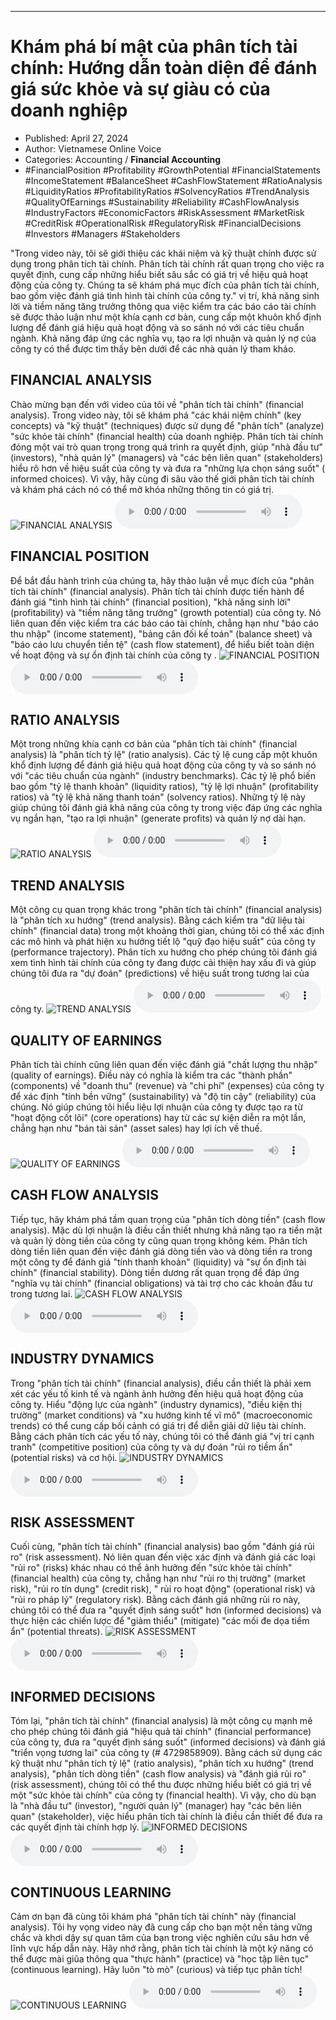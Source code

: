 
---

# Khám phá bí mật của phân tích tài chính: Hướng dẫn toàn diện để đánh giá sức khỏe và sự giàu có của doanh nghiệp

- Published: April 27, 2024
- Author: Vietnamese Online Voice
- Categories: Accounting / **Financial Accounting**
- #FinancialPosition #Profitability #GrowthPotential #FinancialStatements #IncomeStatement #BalanceSheet #CashFlowStatement #RatioAnalysis #LiquidityRatios #ProfitabilityRatios #SolvencyRatios #TrendAnalysis #QualityOfEarnings #Sustainability #Reliability #CashFlowAnalysis #IndustryFactors #EconomicFactors #RiskAssessment #MarketRisk #CreditRisk #OperationalRisk #RegulatoryRisk #FinancialDecisions #Investors #Managers #Stakeholders

"Trong video này, tôi sẽ giới thiệu các khái niệm và kỹ thuật chính được sử dụng trong phân tích tài chính. Phân tích tài chính rất quan trọng cho việc ra quyết định, cung cấp những hiểu biết sâu sắc có giá trị về hiệu quả hoạt động của công ty. Chúng ta sẽ khám phá mục đích của phân tích tài chính, bao gồm việc đánh giá tình hình tài chính của công ty." vị trí, khả năng sinh lời và tiềm năng tăng trưởng thông qua việc kiểm tra các báo cáo tài chính sẽ được thảo luận như một khía cạnh cơ bản, cung cấp một khuôn khổ định lượng để đánh giá hiệu quả hoạt động và so sánh nó với các tiêu chuẩn ngành. Khả năng đáp ứng các nghĩa vụ, tạo ra lợi nhuận và quản lý nợ của công ty có thể được tìm thấy bên dưới để các nhà quản lý tham khảo.


## FINANCIAL ANALYSIS

Chào mừng bạn đến với video của tôi về "phân tích tài chính" (financial analysis). Trong video này, tôi sẽ khám phá "các khái niệm chính" (key concepts) và "kỹ thuật" (techniques) được sử dụng để "phân tích" (analyze) "sức khỏe tài chính" (financial health) của doanh nghiệp. Phân tích tài chính đóng một vai trò quan trọng trong quá trình ra quyết định, giúp "nhà đầu tư" (investors), "nhà quản lý" (managers) và "các bên liên quan" (stakeholders) hiểu rõ hơn về hiệu suất của công ty và đưa ra "những lựa chọn sáng suốt" ( informed choices). Vì vậy, hãy cùng đi sâu vào thế giới phân tích tài chính và khám phá cách nó có thể mở khóa những thông tin có giá trị.
![FINANCIAL ANALYSIS](https://http-archiver-apis-production-80.schnworks.com/storage/images/transitions/2024-04-27/transition--24520401399-Montserrat-Thin-004895.jpg)
<audio controls>
    <source src="https://http-archiver-apis-production-80.schnworks.com/storage/audio/file-5096417182.mp3" type="audio/mpeg">
</audio>



## FINANCIAL POSITION

Để bắt đầu hành trình của chúng ta, hãy thảo luận về mục đích của "phân tích tài chính" (financial analysis). Phân tích tài chính được tiến hành để đánh giá "tình hình tài chính" (financial position), "khả năng sinh lời" (profitability) và "tiềm năng tăng trưởng" (growth potential) của công ty. Nó liên quan đến việc kiểm tra các báo cáo tài chính, chẳng hạn như "báo cáo thu nhập" (income statement), "bảng cân đối kế toán" (balance sheet) và "báo cáo lưu chuyển tiền tệ" (cash flow statement), để hiểu biết toàn diện về hoạt động và sự ổn định tài chính của công ty .
![FINANCIAL POSITION](https://http-archiver-apis-production-80.schnworks.com/storage/images/transitions/2024-04-27/transition-29361310458-Montserrat-SemiBold-512DA8.jpg)
<audio controls>
    <source src="https://http-archiver-apis-production-80.schnworks.com/storage/audio/file-11556846826.mp3" type="audio/mpeg">
</audio>



## RATIO ANALYSIS

Một trong những khía cạnh cơ bản của "phân tích tài chính" (financial analysis) là "phân tích tỷ lệ" (ratio analysis). Các tỷ lệ cung cấp một khuôn khổ định lượng để đánh giá hiệu quả hoạt động của công ty và so sánh nó với "các tiêu chuẩn của ngành" (industry benchmarks). Các tỷ lệ phổ biến bao gồm "tỷ lệ thanh khoản" (liquidity ratios), "tỷ lệ lợi nhuận" (profitability ratios) và "tỷ lệ khả năng thanh toán" (solvency ratios). Những tỷ lệ này giúp chúng tôi đánh giá khả năng của công ty trong việc đáp ứng các nghĩa vụ ngắn hạn, "tạo ra lợi nhuận" (generate profits) và quản lý nợ dài hạn.
![RATIO ANALYSIS](https://http-archiver-apis-production-80.schnworks.com/storage/images/transitions/2024-04-27/transition-58050271316-Montserrat-SemiBold-880E4F.jpg)
<audio controls>
    <source src="https://http-archiver-apis-production-80.schnworks.com/storage/audio/file-13993369648.mp3" type="audio/mpeg">
</audio>



## TREND ANALYSIS

Một công cụ quan trọng khác trong "phân tích tài chính" (financial analysis) là "phân tích xu hướng" (trend analysis). Bằng cách kiểm tra "dữ liệu tài chính" (financial data) trong một khoảng thời gian, chúng tôi có thể xác định các mô hình và phát hiện xu hướng tiết lộ "quỹ đạo hiệu suất" của công ty (performance trajectory). Phân tích xu hướng cho phép chúng tôi đánh giá xem tình hình tài chính của công ty đang được cải thiện hay xấu đi và giúp chúng tôi đưa ra "dự đoán" (predictions) về hiệu suất trong tương lai của công ty.
![TREND ANALYSIS](https://http-archiver-apis-production-80.schnworks.com/storage/images/transitions/2024-04-27/transition--5552438686-Montserrat-Thin-512DA8.jpg)
<audio controls>
    <source src="https://http-archiver-apis-production-80.schnworks.com/storage/audio/file-19023947747.mp3" type="audio/mpeg">
</audio>



## QUALITY OF EARNINGS

Phân tích tài chính cũng liên quan đến việc đánh giá "chất lượng thu nhập" (quality of earnings). Điều này có nghĩa là kiểm tra các "thành phần" (components) về "doanh thu" (revenue) và "chi phí" (expenses) của công ty để xác định "tính bền vững" (sustainability) và "độ tin cậy" (reliability) của chúng. Nó giúp chúng tôi hiểu liệu lợi nhuận của công ty được tạo ra từ "hoạt động cốt lõi" (core operations) hay từ các sự kiện diễn ra một lần, chẳng hạn như "bán tài sản" (asset sales) hay lợi ích về thuế.
![QUALITY OF EARNINGS](https://http-archiver-apis-production-80.schnworks.com/storage/images/transitions/2024-04-27/transition-13537579669-Montserrat-Medium-303F9F.jpg)
<audio controls>
    <source src="https://http-archiver-apis-production-80.schnworks.com/storage/audio/file-10906633815.mp3" type="audio/mpeg">
</audio>



## CASH FLOW ANALYSIS

Tiếp tục, hãy khám phá tầm quan trọng của "phân tích dòng tiền" (cash flow analysis). Mặc dù lợi nhuận là điều cần thiết nhưng khả năng tạo ra tiền mặt và quản lý dòng tiền của công ty cũng quan trọng không kém. Phân tích dòng tiền liên quan đến việc đánh giá dòng tiền vào và dòng tiền ra trong một công ty để đánh giá "tính thanh khoản" (liquidity) và "sự ổn định tài chính" (financial stability). Dòng tiền dương rất quan trọng để đáp ứng "nghĩa vụ tài chính" (financial obligations) và tài trợ cho các khoản đầu tư trong tương lai.
![CASH FLOW ANALYSIS](https://http-archiver-apis-production-80.schnworks.com/storage/images/transitions/2024-04-27/transition-15131097382-Montserrat-Black-283593.jpg)
<audio controls>
    <source src="https://http-archiver-apis-production-80.schnworks.com/storage/audio/file-25555007289.mp3" type="audio/mpeg">
</audio>



## INDUSTRY DYNAMICS

Trong "phân tích tài chính" (financial analysis), điều cần thiết là phải xem xét các yếu tố kinh tế và ngành ảnh hưởng đến hiệu quả hoạt động của công ty. Hiểu "động lực của ngành" (industry dynamics), "điều kiện thị trường" (market conditions) và "xu hướng kinh tế vĩ mô" (macroeconomic trends) có thể cung cấp bối cảnh có giá trị để diễn giải dữ liệu tài chính. Bằng cách phân tích các yếu tố này, chúng tôi có thể đánh giá "vị trí cạnh tranh" (competitive position) của công ty và dự đoán "rủi ro tiềm ẩn" (potential risks) và cơ hội.
![INDUSTRY DYNAMICS](https://http-archiver-apis-production-80.schnworks.com/storage/images/transitions/2024-04-27/transition-3301231327-Montserrat-Bold-4A148C.jpg)
<audio controls>
    <source src="https://http-archiver-apis-production-80.schnworks.com/storage/audio/file-3721246111.mp3" type="audio/mpeg">
</audio>



## RISK ASSESSMENT

Cuối cùng, "phân tích tài chính" (financial analysis) bao gồm "đánh giá rủi ro" (risk assessment). Nó liên quan đến việc xác định và đánh giá các loại "rủi ro" (risks) khác nhau có thể ảnh hưởng đến "sức khỏe tài chính" (financial health) của công ty, chẳng hạn như "rủi ro thị trường" (market risk), "rủi ro tín dụng" (credit risk), " rủi ro hoạt động" (operational risk) và "rủi ro pháp lý" (regulatory risk). Bằng cách đánh giá những rủi ro này, chúng tôi có thể đưa ra "quyết định sáng suốt" hơn (informed decisions) và thực hiện các chiến lược để "giảm thiểu" (mitigate) "các mối đe dọa tiềm ẩn" (potential threats).
![RISK ASSESSMENT](https://http-archiver-apis-production-80.schnworks.com/storage/images/transitions/2024-04-27/transition-10734335358-Montserrat-Thin-4A148C.jpg)
<audio controls>
    <source src="https://http-archiver-apis-production-80.schnworks.com/storage/audio/file-19862097322.mp3" type="audio/mpeg">
</audio>



## INFORMED DECISIONS

Tóm lại, "phân tích tài chính" (financial analysis) là một công cụ mạnh mẽ cho phép chúng tôi đánh giá "hiệu quả tài chính" (financial performance) của công ty, đưa ra "quyết định sáng suốt" (informed decisions) và đánh giá "triển vọng tương lai" của công ty (# 4729858909). Bằng cách sử dụng các kỹ thuật như "phân tích tỷ lệ" (ratio analysis), "phân tích xu hướng" (trend analysis), "phân tích dòng tiền" (cash flow analysis) và "đánh giá rủi ro" (risk assessment), chúng tôi có thể thu được những hiểu biết có giá trị về một "sức khỏe tài chính" của công ty (financial health). Vì vậy, cho dù bạn là "nhà đầu tư" (investor), "người quản lý" (manager) hay "các bên liên quan" (stakeholder), việc hiểu phân tích tài chính là điều cần thiết để đưa ra các quyết định tài chính hợp lý.
![INFORMED DECISIONS](https://http-archiver-apis-production-80.schnworks.com/storage/images/transitions/2024-04-27/transition-12940014307-Montserrat-ExtraBold-512DA8.jpg)
<audio controls>
    <source src="https://http-archiver-apis-production-80.schnworks.com/storage/audio/file-28864858512.mp3" type="audio/mpeg">
</audio>



## CONTINUOUS LEARNING

Cảm ơn bạn đã cùng tôi khám phá "phân tích tài chính" này (financial analysis). Tôi hy vọng video này đã cung cấp cho bạn một nền tảng vững chắc và khơi dậy sự quan tâm của bạn trong việc nghiên cứu sâu hơn về lĩnh vực hấp dẫn này. Hãy nhớ rằng, phân tích tài chính là một kỹ năng có thể được mài giũa thông qua "thực hành" (practice) và "học tập liên tục" (continuous learning). Hãy luôn "tò mò" (curious) và tiếp tục phân tích!
![CONTINUOUS LEARNING](https://http-archiver-apis-production-80.schnworks.com/storage/images/transitions/2024-04-27/transition-1828108302-Montserrat-ExtraBold-9C27B0.jpg)
<audio controls>
    <source src="https://http-archiver-apis-production-80.schnworks.com/storage/audio/file-8905477430.mp3" type="audio/mpeg">
</audio>

